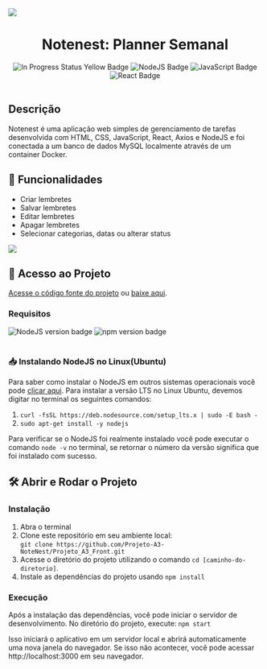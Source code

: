 <img src="https://github.com/user-attachments/assets/72850534-7a64-4a21-80fd-6d489c926a5e"> 

<h1 align="center"> Notenest: Planner Semanal </h1>

<div align="center">
<img alt="In Progress Status Yellow Badge" src="https://img.shields.io/badge/Status-Finalizado-green">
<img alt="NodeJS Badge" src="https://img.shields.io/badge/NodeJS-5cab5b">
<img alt="JavaScript Badge" src="https://img.shields.io/badge/JavaScript-08c9ac">
<img alt="React Badge" src="https://img.shields.io/badge/React-00c8ff">

</div> <br>

<div>
  <h2> Descrição </h2>
  <p>Notenest é uma aplicação web simples de gerenciamento de tarefas desenvolvida com HTML, CSS, JavaScript, React, Axios e NodeJS e foi conectada a um banco de dados MySQL localmente através de um container Docker.  </p>
</div>

<h2>🔧 Funcionalidades</h2>
<ul>
  <li>Criar lembretes</li>
  <li>Salvar lembretes</li>
  <li>Editar lembretes</li>
  <li>Apagar lembretes</li>
  <li>Selecionar categorias, datas ou alterar status</li>
</ul>
  <img src="https://github.com/user-attachments/assets/2914ffe5-9a1d-4c64-a6f5-62fce1fdab58">

<h2> 📁 Acesso ao Projeto </h2>
<p> <a href="https://github.com/Z0catelli/Notenest?search=1">Acesse o código fonte do projeto</a> ou <a href="https://github.com/Z0catelli/Notenest/archive/refs/heads/main.zip">baixe aqui</a>.</p>

<h3>Requisitos</h3>
<div>
  <img alt="NodeJS version badge" src="https://img.shields.io/badge/NodeJS-v20.9.0-08c9ac">
  <img alt="npm version badge" src="https://img.shields.io/badge/npm-v10.2.4-08c9ac">
</div>
<br>

<h3>📥 Instalando NodeJS no Linux(Ubuntu)</h3>
<p> Para saber como instalar o NodeJS em outros sistemas operacionais você pode <a href="">clicar aqui</a>. Para instalar a versão LTS no Linux Ubuntu, devemos digitar no terminal os seguintes comandos:</p>
<div>
  <ol>
    <li><code>curl -fsSL https://deb.nodesource.com/setup_lts.x | sudo -E bash -</code></li>
    <li><code>sudo apt-get install -y nodejs</code></li>
  </ol>
</div>
<p>Para verificar se o NodeJS foi realmente instalado você pode executar o comando <code>node -v</code> no terminal, se retornar o número da versão significa que foi instalado com sucesso.</p>

<h2> 🛠️ Abrir e Rodar o Projeto </h2>
<div>
    <h3> Instalação</h3>
  <ol>
    <li>Abra o terminal </li>
    <li> Clone este repositório em seu ambiente local: <br> 
    <code>git clone https://github.com/Projeto-A3-NoteNest/Projeto_A3_Front.git</code>
    <li> Acesse o diretório do projeto utilizando o comando <code>cd [caminho-do-diretorio]</code>. </li>
    <li>Instale as dependências do projeto usando <code>npm install</code></li>
  </ol>  
  <h3>Execução</h3>
  <p>Após a instalação das dependências, você pode iniciar o servidor de desenvolvimento. No diretório do projeto, execute: <code>npm start</code></p> 
<p>Isso iniciará o aplicativo em um servidor local e abrirá automaticamente uma nova janela do navegador. Se isso não acontecer, você pode acessar http://localhost:3000 em seu navegador.</p>
</div>
